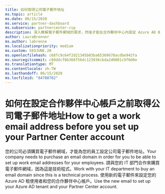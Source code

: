 ```yaml
---
title: 如何取得公司電子郵件地址
ms.topic: article
ms.date: 06/15/2020
ms.service: partner-dashboard
ms.subservice: partnercenter-csp
description: 深入瞭解電子郵件網域的需求，然後才能在合作夥伴中心內設定 Azure AD 帳戶。 深入瞭解如何購買電子郵件網域。
author: LauraBrenner
ms.author: labrenne
ms.localizationpriority: medium
ms.custom: SEOJUNE.20
ms.openlocfilehash: c68fc9c64f2d21345b03ba65369678acdbe942fa
ms.sourcegitcommit: c89ddcf8b366f56dc123936cbda2d0001c9f0d8e
ms.translationtype: MT
ms.contentlocale: zh-TW
ms.lasthandoff: 06/15/2020
ms.locfileid: "84788702"
---
```

# <a name="how-to-get-a-work-email-address-before-you-set-up-your-partner-center-account"></a><span data-ttu-id="60153-104">如何在設定合作夥伴中心帳戶之前取得公司電子郵件地址</span><span class="sxs-lookup"><span data-stu-id="60153-104">How to get a work email address before you set up your Partner Center account</span></span>

<span data-ttu-id="60153-105">您的公司必須購買電子郵件網域，才能為您的員工設定公司電子郵件地址。</span><span class="sxs-lookup"><span data-stu-id="60153-105">Your company needs to purchase an email domain in order for you to be able to set up work email addresses for your employees.</span></span> <span data-ttu-id="60153-106">請與您的 IT 部門合作來購買電子郵件網域，因為這是技術程式。</span><span class="sxs-lookup"><span data-stu-id="60153-106">Work with your IT department to buy an email domain since this is a technical process.</span></span> <span data-ttu-id="60153-107">使用新的電子郵件來設定您的 Azure AD 租使用者和您的合作夥伴中心帳戶。</span><span class="sxs-lookup"><span data-stu-id="60153-107">Use the new email to set up your Azure AD tenant and your Partner Center account.</span></span>
